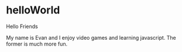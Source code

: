 # helloWorld

Hello Friends 

My name is Evan and I enjoy video games and learning javascript.
The former is much more fun.
